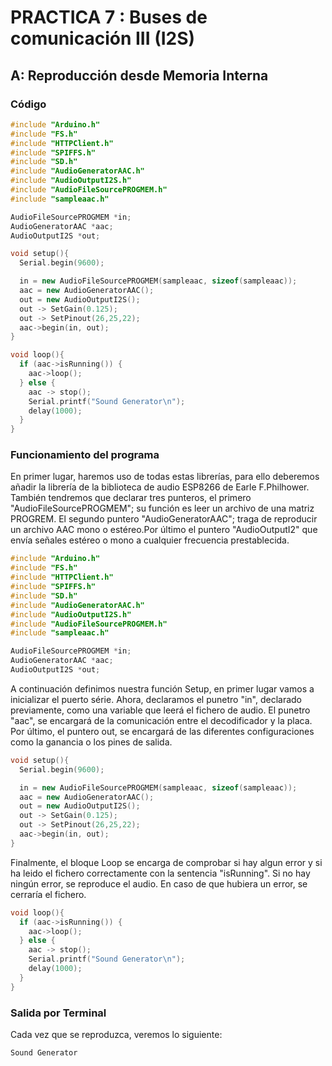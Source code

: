 # PRACTICA 7 : Buses de comunicación III (I2S)

## A:  Reproducción desde Memoria Interna

### Código

```cpp
#include "Arduino.h" 
#include "FS.h"
#include "HTTPClient.h"
#include "SPIFFS.h"
#include "SD.h"
#include "AudioGeneratorAAC.h"
#include "AudioOutputI2S.h"
#include "AudioFileSourcePROGMEM.h"
#include "sampleaac.h"

AudioFileSourcePROGMEM *in;
AudioGeneratorAAC *aac;
AudioOutputI2S *out;

void setup(){
  Serial.begin(9600);

  in = new AudioFileSourcePROGMEM(sampleaac, sizeof(sampleaac));
  aac = new AudioGeneratorAAC();
  out = new AudioOutputI2S();
  out -> SetGain(0.125);
  out -> SetPinout(26,25,22);
  aac->begin(in, out);
}

void loop(){
  if (aac->isRunning()) {
    aac->loop();
  } else {
    aac -> stop();
    Serial.printf("Sound Generator\n");
    delay(1000);
  }
}
```

### Funcionamiento del programa

En primer lugar, haremos uso de todas estas librerías, para ello deberemos añadir la librería de la biblioteca de audio ESP8266 de Earle F.Philhower. También tendremos que declarar tres punteros, el primero "AudioFileSourcePROGMEM"; su función es leer un archivo de una matriz PROGREM. El segundo puntero "AudioGeneratorAAC"; traga de reproducir un archivo AAC mono o estéreo.Por último el puntero "AudioOutputI2" que envía señales estéreo o mono a cualquier frecuencia prestablecida.

```cpp
#include "Arduino.h" 
#include "FS.h"
#include "HTTPClient.h"
#include "SPIFFS.h"
#include "SD.h"
#include "AudioGeneratorAAC.h"
#include "AudioOutputI2S.h"
#include "AudioFileSourcePROGMEM.h"
#include "sampleaac.h"

AudioFileSourcePROGMEM *in;
AudioGeneratorAAC *aac;
AudioOutputI2S *out;

```

A continuación definimos nuestra función Setup, en primer lugar vamos a inicializar el puerto série. Ahora, declaramos el punetro "in", declarado previamente, como una variable que leerá el fichero de audio. El punetro "aac", se encargará de la comunicación entre el decodificador y la placa. Por último, el puntero out, se encargará de las diferentes configuraciones como la ganancia o los pines de salida.

```cpp
void setup(){
  Serial.begin(9600);

  in = new AudioFileSourcePROGMEM(sampleaac, sizeof(sampleaac));
  aac = new AudioGeneratorAAC();
  out = new AudioOutputI2S();
  out -> SetGain(0.125);
  out -> SetPinout(26,25,22);
  aac->begin(in, out);
}
```

Finalmente, el bloque Loop se encarga de comprobar si hay algun error y si ha leido el fichero correctamente con la sentencia "isRunning". Si no hay ningún error, se reproduce el audio. En caso de que hubiera un error, se cerraría el fichero.

```cpp
void loop(){
  if (aac->isRunning()) {
    aac->loop();
  } else {
    aac -> stop();
    Serial.printf("Sound Generator\n");
    delay(1000);
  }
}
```

### Salida por Terminal 

Cada vez que se reproduzca, veremos lo siguiente:

```cpp
Sound Generator
```
